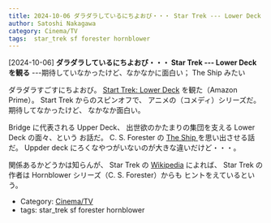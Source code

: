 ```yaml
---
title: 2024-10-06 ダラダラしているにちよおび・・・ Star Trek --- Lower Deck を観る ---期待していなかったけど、なかなかに面白い； The Ship みたい
author: Satoshi Nakagawa
category: Cinema/TV
tags:  star_trek sf forester hornblower
---
```


[2024-10-06] **ダラダラしているにちよおび・・・ Star Trek --- Lower Deck を観る**  ---期待していなかったけど、なかなかに面白い； The Ship みたい

 ダラダラすごすにちよおび。
[Start Trek: Lower Deck](https://en.wikipedia.org/wiki/Star_Trek:_Lower_Decks) を観た（Amazon Prime）。
Start Trek からのスピンオフで、
アニメの（コメディ）シリーズだ。
期待してなかったけど、
なかなか面白い。

 Bridge に代表される Upper Deck、
出世欲のかたまりの集団を支える Lower Deck の面々、という
お話だ。
C. S. Forester の [The Ship ](https://en.wikipedia.org/wiki/The_Ship_(novel)) を思い出させる話だ。
Uppder deck にろくなやつがいないのが大きな違いだけど・・・。

 関係あるかどうかは知らんが、
Star Trek の [Wikipedia](https://en.wikipedia.org/wiki/Star_Trek) によれば、
Star Trek の作者は Hornblower シリーズ（C. S. Forester）からも
ヒントをえているという。

- Category: [Cinema/TV](https://merapano.github.io/categories.html#Cinema/TV)
- tags:  star_trek sf forester hornblower
